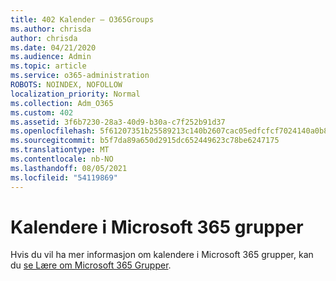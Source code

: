 ```yaml
---
title: 402 Kalender – O365Groups
ms.author: chrisda
author: chrisda
ms.date: 04/21/2020
ms.audience: Admin
ms.topic: article
ms.service: o365-administration
ROBOTS: NOINDEX, NOFOLLOW
localization_priority: Normal
ms.collection: Adm_O365
ms.custom: 402
ms.assetid: 3f6b7230-28a3-40d9-b30a-c7f252b91d37
ms.openlocfilehash: 5f61207351b25589213c140b2607cac05edfcfcf7024140a0b8e0619f5a32051
ms.sourcegitcommit: b5f7da89a650d2915dc652449623c78be6247175
ms.translationtype: MT
ms.contentlocale: nb-NO
ms.lasthandoff: 08/05/2021
ms.locfileid: "54119869"
---
```

# <a name="calenders-in-microsoft-365-groups"></a>Kalendere i Microsoft 365 grupper

Hvis du vil ha mer informasjon om kalendere i Microsoft 365 grupper, kan du [se Lære om Microsoft 365 Grupper](https://support.office.com/article/b565caa1-5c40-40ef-9915-60fdb2d97fa2.aspx).
